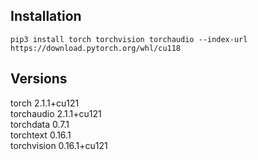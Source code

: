 ## Installation

```console
pip3 install torch torchvision torchaudio --index-url https://download.pytorch.org/whl/cu118
```

## Versions

torch 2.1.1+cu121\
torchaudio 2.1.1+cu121\
torchdata 0.7.1\
torchtext 0.16.1\
torchvision 0.16.1+cu121
